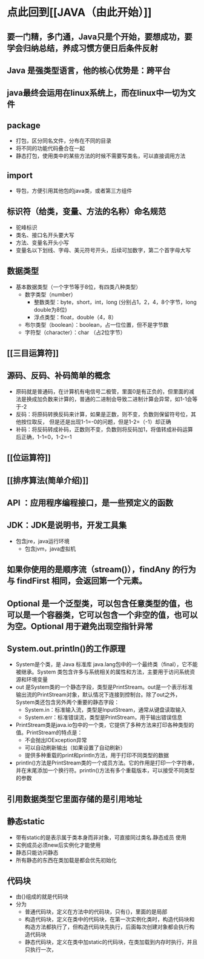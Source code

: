 # 点此回到[[JAVA（由此开始）]]
## 要一门精，多门通，Java只是个开始，要想成功，要学会归纳总结，养成习惯方便日后条件反射

## Java 是强类型语言，他的核心优势是：跨平台

## java最终会运用在linux系统上，而在linux中一切为文件

## package
- 打包，区分同名文件，分布在不同的目录
- 将不同的功能代码叠合在一起
- 静态打包，使用类中的某些方法的时候不需要写类名，可以直接调用方法

## import
- 导包，方便引用其他包的java类，或者第三方组件


## 标识符（给类，变量、方法的名称）命名规范
- 驼峰标识
- 类名、接口名开头要大写
- 方法、变量名开头小写
- 变量名以下划线、字母、美元符号开头，后续可加数字，第二个首字母大写

## 数据类型
- 基本数据类型（一个字节等于8位，有四类八种类型）
	- 数字类型（number）
		- 整数类型：byte，short，int，long (分别占1，2，4，8个字节，long double为8位)
		- 浮点类型：float，double（4，8）
	- 布尔类型（boolean）：boolean，占一位位置，但不是字节数
	- 字符型（character）：char （占2位字节）

## [[三目运算符]]

## 源码、反码、补码简单的概念
- 原码就是普通码，在计算机有电信号二极管，里面0是有正负的，但里面的减法是换成加负数来计算的，普通的二进制会导致二进制计算会异常，如1-1会等于-2
- 反码：将原码转换反码来计算，如果是正数，则不变，负数则保留符号位，其他按位取反，  但是还是出现1-1=-0的问题，但是1-2=（-1）却正确
- 补码：将反码转成补码，正数则不变，负数则将反码加1，将值转成补码运算后正确，1-1=0，1-2=-1


## [[位运算符]]

## [[排序算法(简单介绍)]]

## API ：应用程序编程接口，是一些预定义的函数

## JDK：JDK是说明书，开发工具集
- 包含jre，java运行环境
	- 包含jvm，java虚拟机

## 如果你使用的是顺序流（stream()），findAny 的行为与 findFirst 相同，会返回第一个元素。

## Optional 是一个泛型类，可以包含任意类型的值，也可以是一个容器类，它可以包含一个非空的值，也可以为空。Optional 用于避免出现空指针异常

## System.out.println()的工作原理
- System是个类，是 Java 标准库 java.lang包中的一个最终类（final），它不能被继承。System 类包含许多与系统相关的属性和方法，主要用于访问系统资源和环境变量
- out 是System类的一个静态字段，类型是PrintStream。out是一个表示标准输出流的PrintStream对象，默认情况下连接到控制台。除了out之外，System类还包含另外两个重要的静态字段：
	- System.in：标准输入流，类型是InputStream，通常从键盘读取输入
	- System.err：标准错误流，类型是PrintStream，用于输出错误信息
- PrintStream类是java.io包中的一个类，它提供了多种方法来打印各种类型的值。PrintStream的特点是：
	- 不会抛出IOException异常
	- 可以自动刷新输出（如果设置了自动刷新）
	- 提供多种重载的print和println方法，用于打印不同类型的数据
- println()方法是PrintStream类的一个成员方法。它的作用是打印一个字符串，并在末尾添加一个换行符。println()方法有多个重载版本，可以接受不同类型的参数

## 引用数据类型它里面存储的是引用地址

## 静态static
- 带有static的是表示属于类本身而非对象，可直接同过类名.静态成员  使用
- 实例成员必须new后实例化才能使用
- 静态只能访问静态
- 所有静态的东西在类加载是都会优先初始化

## 代码块
- 由{}组成的就是代码块
- 分为
	- 普通代码块，定义在方法中的代码块，只有{}，里面的是局部
	- 构造代码块，定义在类中的代码块，在第一次实例化类时，构造代码块和构造方法都执行了，但构造代码块先执行，后面每次创建对象都会执行构造代码块
	- 静态代码块，定义在类中加static的代码块，在类加载到内存时执行，并且只执行一次，
